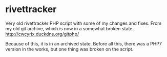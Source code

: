 # rivettracker
Very old rivettracker PHP script with some of my changes and fixes. From my old git archive, which is now in a somewhat broken state. http://cwcyrix.duckdns.org/gitphp/

Because of this, it is in an archived state. Before all this, there was a PHP7 version in the works, but one thing was broken on the script.
